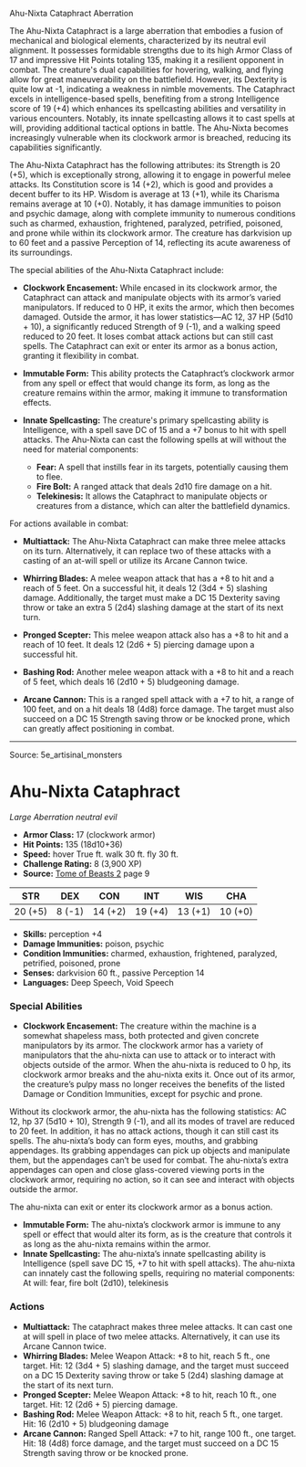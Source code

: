 <MonsterName/>Ahu-Nixta Cataphract</MonsterName>
<CreatureType/>Aberration</CreatureType>

<summary>The Ahu-Nixta Cataphract is a large aberration that embodies a fusion of mechanical and biological elements, characterized by its neutral evil alignment. It possesses formidable strengths due to its high Armor Class of 17 and impressive Hit Points totaling 135, making it a resilient opponent in combat. The creature's dual capabilities for hovering, walking, and flying allow for great maneuverability on the battlefield. However, its Dexterity is quite low at -1, indicating a weakness in nimble movements. The Cataphract excels in intelligence-based spells, benefiting from a strong Intelligence score of 19 (+4) which enhances its spellcasting abilities and versatility in various encounters. Notably, its innate spellcasting allows it to cast spells at will, providing additional tactical options in battle. The Ahu-Nixta becomes increasingly vulnerable when its clockwork armor is breached, reducing its capabilities significantly.</summary>

<detail>

The Ahu-Nixta Cataphract has the following attributes: its Strength is 20 (+5), which is exceptionally strong, allowing it to engage in powerful melee attacks. Its Constitution score is 14 (+2), which is good and provides a decent buffer to its HP. Wisdom is average at 13 (+1), while its Charisma remains average at 10 (+0). Notably, it has damage immunities to poison and psychic damage, along with complete immunity to numerous conditions such as charmed, exhaustion, frightened, paralyzed, petrified, poisoned, and prone while within its clockwork armor. The creature has darkvision up to 60 feet and a passive Perception of 14, reflecting its acute awareness of its surroundings.

The special abilities of the Ahu-Nixta Cataphract include:

- **Clockwork Encasement:** While encased in its clockwork armor, the Cataphract can attack and manipulate objects with its armor’s varied manipulators. If reduced to 0 HP, it exits the armor, which then becomes damaged. Outside the armor, it has lower statistics—AC 12, 37 HP (5d10 + 10), a significantly reduced Strength of 9 (-1), and a walking speed reduced to 20 feet. It loses combat attack actions but can still cast spells. The Cataphract can exit or enter its armor as a bonus action, granting it flexibility in combat.

- **Immutable Form:** This ability protects the Cataphract’s clockwork armor from any spell or effect that would change its form, as long as the creature remains within the armor, making it immune to transformation effects.

- **Innate Spellcasting:** The creature's primary spellcasting ability is Intelligence, with a spell save DC of 15 and a +7 bonus to hit with spell attacks. The Ahu-Nixta can cast the following spells at will without the need for material components: 
   - **Fear:** A spell that instills fear in its targets, potentially causing them to flee.
   - **Fire Bolt:** A ranged attack that deals 2d10 fire damage on a hit.
   - **Telekinesis:** It allows the Cataphract to manipulate objects or creatures from a distance, which can alter the battlefield dynamics.

For actions available in combat:

- **Multiattack:** The Ahu-Nixta Cataphract can make three melee attacks on its turn. Alternatively, it can replace two of these attacks with a casting of an at-will spell or utilize its Arcane Cannon twice.

- **Whirring Blades:** A melee weapon attack that has a +8 to hit and a reach of 5 feet. On a successful hit, it deals 12 (3d4 + 5) slashing damage. Additionally, the target must make a DC 15 Dexterity saving throw or take an extra 5 (2d4) slashing damage at the start of its next turn.

- **Pronged Scepter:** This melee weapon attack also has a +8 to hit and a reach of 10 feet. It deals 12 (2d6 + 5) piercing damage upon a successful hit.

- **Bashing Rod:** Another melee weapon attack with a +8 to hit and a reach of 5 feet, which deals 16 (2d10 + 5) bludgeoning damage.

- **Arcane Cannon:** This is a ranged spell attack with a +7 to hit, a range of 100 feet, and on a hit deals 18 (4d8) force damage. The target must also succeed on a DC 15 Strength saving throw or be knocked prone, which can greatly affect positioning in combat.</detail>



---

Source: 5e_artisinal_monsters

# Ahu-Nixta Cataphract

*Large* *Aberration* *neutral evil*

- **Armor Class:** 17 (clockwork armor)
- **Hit Points:** 135 (18d10+36)
- **Speed:** hover True ft. walk 30 ft. fly 30 ft.
- **Challenge Rating:** 8 (3,900 XP)
- **Source:** [Tome of Beasts 2](https://koboldpress.com/kpstore/product/tome-of-beasts-2-for-5th-edition) page 9

| STR | DEX | CON | INT | WIS | CHA |
| --- | --- | --- | --- | --- | --- |
| 20 (+5) | 8 (-1) | 14 (+2) | 19 (+4) | 13 (+1) | 10 (+0) |

- **Skills:** perception +4
- **Damage Immunities:** poison, psychic
- **Condition Immunities:** charmed, exhaustion, frightened, paralyzed, petrified, poisoned, prone
- **Senses:** darkvision 60 ft., passive Perception 14
- **Languages:** Deep Speech, Void Speech

### Special Abilities

- **Clockwork Encasement:** The creature within the machine is a somewhat shapeless mass, both protected and given concrete manipulators by its armor. The clockwork armor has a variety of manipulators that the ahu-nixta can use to attack or to interact with objects outside of the armor. When the ahu-nixta is reduced to 0 hp, its clockwork armor breaks and the ahu-nixta exits it. Once out of its armor, the creature’s pulpy mass no longer receives the benefits of the listed Damage or Condition Immunities, except for psychic and prone.

Without its clockwork armor, the ahu-nixta has the following statistics: AC 12, hp 37 (5d10 + 10), Strength 9 (-1), and all its modes of travel are reduced to 20 feet. In addition, it has no attack actions, though it can still cast its spells. The ahu-nixta’s body can form eyes, mouths, and grabbing appendages. Its grabbing appendages can pick up objects and manipulate them, but the appendages can’t be used for combat. The ahu-nixta’s extra appendages can open and close glass-covered viewing ports in the clockwork armor, requiring no action, so it can see and interact with objects outside the armor. 

The ahu-nixta can exit or enter its clockwork armor as a bonus action.
- **Immutable Form:** The ahu-nixta’s clockwork armor is immune to any spell or effect that would alter its form, as is the creature that controls it as long as the ahu-nixta remains within the armor.
- **Innate Spellcasting:** The ahu-nixta’s innate spellcasting ability is Intelligence (spell save DC 15, +7 to hit with spell attacks). The ahu-nixta can innately cast the following spells, requiring no material components:
At will: fear, fire bolt (2d10), telekinesis

### Actions

- **Multiattack:** The cataphract makes three melee attacks. It can cast one at will spell in place of two melee attacks. Alternatively, it can use its Arcane Cannon twice.
- **Whirring Blades:** Melee Weapon Attack: +8 to hit, reach 5 ft., one target. Hit: 12 (3d4 + 5) slashing damage, and the target must succeed on a DC 15 Dexterity saving throw or take 5 (2d4) slashing damage at the start of its next turn.
- **Pronged Scepter:** Melee Weapon Attack: +8 to hit, reach 10 ft., one target. Hit: 12 (2d6 + 5) piercing damage.
- **Bashing Rod:** Melee Weapon Attack: +8 to hit, reach 5 ft., one target. Hit: 16 (2d10 + 5) bludgeoning damage
- **Arcane Cannon:** Ranged Spell Attack: +7 to hit, range 100 ft., one target. Hit: 18 (4d8) force damage, and the target must succeed on a DC 15 Strength saving throw or be knocked prone.




